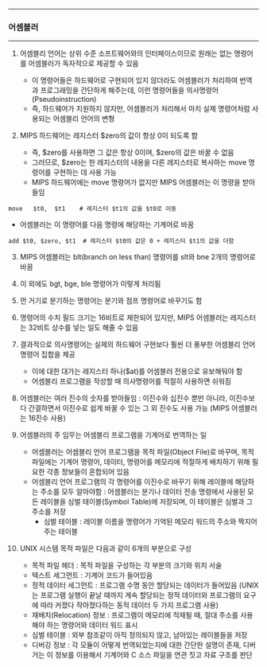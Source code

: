 -----
### 어셈블러
-----
1. 어셈블리 언어는 상위 수준 소프트웨어와의 인터페이스이므로 원래는 없는 명령어를 어셈블러가 독자적으로 제공할 수 있음
   - 이 명령어들은 하드웨어로 구현되어 있지 않더라도 어셈블러가 처리하여 번역과 프로그래밍을 간단하게 해주는데, 이런 명령어들을 의사명령어(Pseudoinstruction)
   - 즉, 하드웨어가 지원하지 않지만, 어셈블러가 처리해서 마치 실제 명령어처럼 사용되는 어셈블리 언어의 변형

2. MIPS 하드웨어는 레지스터 $zero의 값이 항상 0이 되도록 함
   - 즉, $zero를 사용하면 그 값은 항상 0이며, $zero의 값은 바꿀 수 없음
   - 그러므로, $zero는 한 레지스터의 내용을 다른 레지스터로 복사하는 move 명령어를 구현하는 데 사용 가능
   - MIPS 하드웨어에는 move 명령어가 없지만 MIPS 어셈블러는 이 명령을 받아들임
```
move   $t0,  $t1    # 레지스터 $t1의 값을 $t0로 이동
```
   - 어셈블러는 이 명령어를 다음 명령에 해당하는 기계어로 바꿈
```
add $t0, $zero, $t1  # 레지스터 $t0의 값은 0 + 레지스터 $t1의 값을 더함
```

3. MIPS 어셈블러는 blt(branch on less than) 명령어를 slt와 bne 2개의 명령어로 바꿈
4. 이 외에도 bgt, bge, ble 명령어가 이렇게 처리됨
5. 먼 거기로 분기하는 명령어는 분기와 점프 명령어로 바꾸기도 함
6. 명령어의 수치 필드 크기는 16비트로 제한되어 있지만, MIPS 어셈블러는 레지스터는 32비트 상수를 넣는 일도 해줄 수 있음
7. 결과적으로 의사명령어는 실제의 하드웨어 구현보다 훨씬 더 풍부한 어셈블리 언어 명령어 집합을 제공
   - 이에 대한 대가는 레지스터 하나($at)를 어셈블러 전용으로 유보해둬야 함
   - 어셈블리 프로그램을 작성할 때 의사명령어를 적절히 사용하면 쉬워짐

8. 어셈블러는 여러 진수의 숫자를 받아들임 : 이진수와 십진수 뿐만 아니라, 이진수보다 간결하면서 이진수로 쉽게 바꿀 수 있는 그 외 진수도 사용 가능 (MIPS 어셈블러는 16진수 사용)
9. 어셈블러의 주 임무는 어셈블리 프로그램을 기계어로 번역하는 일
    - 어셈블러는 어셈블리 언어 프로그램을 목적 파일(Object File)로 바꾸며, 목적 파일에는 기계어 명령어, 데이터, 명령어를 메모리에 적절하게 배치하기 위해 필요한 각종 정보들이 혼합되어 있음
    - 어셈블리 언어 프로그램의 각 명령어를 이진수로 바꾸기 위해 레이블에 해당하는 주소를 모두 알아야함 : 어셈블러는 분기나 데이터 전송 명령에서 사용된 모든 레이블을 심벌 테이블(Symbol Table)에 저장되며, 이 테이블은 심벌과 그 주소를 저장
      + 심벌 테이블 : 레이블 이름을 명령어가 기억된 메모리 워드의 주소와 짝지어주는 테이블

10. UNIX 시스템 목적 파일은 다음과 같이 6개의 부분으로 구성
    - 목적 파일 헤더 : 목적 파일을 구성하는 각 부분의 크기와 위치 서술
    - 텍스트 세그먼트 : 기계어 코드가 들어있음
    - 정적 데이터 세그먼트 : 프로그램 수명 동안 할당되는 데이터가 들어있음 (UNIX는 프로그램 실행이 끝날 때까지 계속 할당되는 정적 데이터와 프로그램의 요구에 따라 커졌다 작아졌다하는 동적 데이터 두 가지 프로그램 사용)
    - 재배치(Relocation) 정보 : 프로그램이 메모리에 적재될 때, 절대 주소를 사용해야 하는 명령어와 데이터 워드 표시
    - 심벌 테이블 : 외부 참조같이 아직 정의되지 않고, 남아있는 레이블들을 저장
    - 디버깅 정보 : 각 모듈이 어떻게 번역되었는지에 대한 간단한 설명이 존재, 디버거는 이 정보를 이용해서 기계어와 C 소스 파일을 연관 짓고 자료 구조를 판단
    
